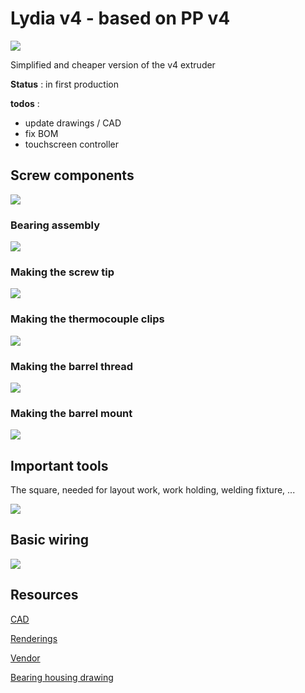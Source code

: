 # Lydia v4 - based on PP v4

![](./media/pers.jpg)

Simplified and cheaper version of the v4 extruder

**Status** : in first production

**todos** :

- update drawings / CAD
- fix BOM
- touchscreen controller

## Screw components

![](./media/screw-parts.jpg)

### Bearing assembly

![](./media/screw-assembly.jpg)

### Making the screw tip

![](./media/screw_tip.jpg)

### Making the thermocouple clips

![](./media/tcclips.jpg)

### Making the barrel thread

![](./media/barrel_thread.jpg)

### Making the barrel mount

![](./media/barrel-mount.jpg)

## Important tools

The square, needed for layout work, work holding, welding fixture, ...

![](./media/gsquarex.jpg)

## Basic wiring

![](./media/wiring.jpg)

## Resources

[CAD](./CAD)

[Renderings](./Renderings)

[Vendor](./vendor/)

[Bearing housing drawing](./drawings/Lydia_V4_Bearing_housing.PDF)

